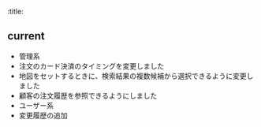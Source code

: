 :title:

## current

- 管理系
 - 注文のカード決済のタイミングを変更しました
 - 地図をセットするときに、検索結果の複数候補から選択できるように変更しました
 - 顧客の注文履歴を参照できるようにしました
- ユーザー系
 - 変更履歴の追加
